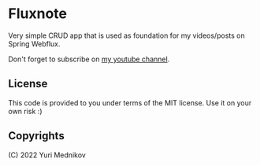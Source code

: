 # Fluxnote

Very simple CRUD app that is used as foundation for my videos/posts on Spring Webflux.

Don't forget to subscribe on [my youtube channel](https://www.youtube.com/channel/UCf0czvrSLAmFEO3469nCj9Q).

## License

This code is provided to you under terms of the MIT license. Use it on your own risk :)

## Copyrights

(C) 2022 Yuri Mednikov